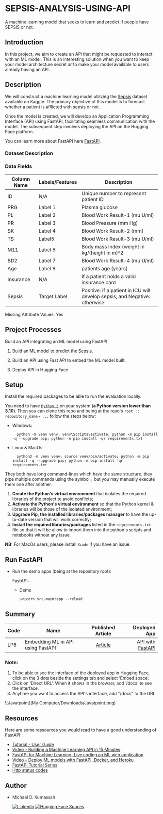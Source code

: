 # SEPSIS-ANALYSIS-USING-API
A machine learning model that seeks to learn and predict if people have SEPSIS or not.



## Introduction

In this project, we aim to create an API that might be requested to interact with an ML model. This is an interesting solution when you want to keep your model architecture secret or to make your model available to users already having an API. 



## Description
We will construct a machine learning model utilizing the [Sepsis](https://www.kaggle.com/datasets/chaunguynnghunh/sepsis?select=README.md) dataset available on Kaggle. The primary objective of this model is to forecast whether a patient is afflicted with sepsis or not.

Once the model is created, we will develop an Application Programming Interface (API) using FastAPI, facilitating seamless communication with the model. The subsequent step involves deploying the API on the Hugging Face platform.

You can learn more about FastAPI here
 [FastAPI](https://fastapi.tiangolo.com/). 
 
### Dataset Description

### Data Fields

| Column   Name                | Labels/Features | Description                                                                                                                                                                                                  |
|------------------------------|------------------|--------------------------------------------------------------------------------------------------------------------------------------------------------------------------------------------------------------|
| ID                           | N/A              | Unique number to represent patient ID                                                                                                                                                                        |
| PRG           | Label 1       |  Plasma glucose|
| PL               | Label 2     |   Blood Work Result-1 (mu U/ml)                                                                                                                                                |
| PR              | Label 3      | Blood Pressure (mm Hg)|
| SK              | Label 4      | Blood Work Result-2 (mm)|
| TS             | Label5      |     Blood Work Result-3 (mu U/ml)|                                                                                  
| M11     | Label 6    |  Body mass index (weight in kg/(height in m)^2|
| BD2             | Label 7     |   Blood Work Result-4 (mu U/ml)|
| Age              | Label 8      |    patients age  (years)|
| Insurance | N/A     | If a patient holds a valid insurance card|
| Sepsis                 | Target Label         | Positive: if a patient in ICU will develop sepsis, and Negative: otherwise |

Missing Attribute Values: Yes



## Project Processes
Build an API integrating an ML model using FastAPI.

1.  Build an ML model to predict the [Sepsis](https://www.kaggle.com/datasets/chaunguynnghunh/sepsis?select=README.md).

2.  Build an API using Fast API to embed the ML model built.

3. Deploy API in Hugging Face



## Setup

Install the required packages to be able to run the evaluation locally.

You need to have [`Python 3`](https://www.python.org/) on your system (**a Python version lower than 3.10**). Then you can clone this repo and being at the repo's `root :: repository_name> ...`  follow the steps below:

- Windows:
        
        python -m venv venv; venv\Scripts\activate; python -m pip install -q --upgrade pip; python -m pip install -qr requirements.txt  

- Linux & MacOs:
        
        python3 -m venv venv; source venv/bin/activate; python -m pip install -q --upgrade pip; python -m pip install -qr requirements.txt  

They both have long command-lines which have the same structure, they pipe multiple commands using the symbol ` ; ` but you may manually execute them one after another.

1. **Create the Python's virtual environment** that isolates the required libraries of the project to avoid conflicts;
2. **Activate the Python's virtual environment** so that the Python kernel & libraries will be those of the isolated environment;
3. **Upgrade Pip, the installed libraries/packages manager** to have the up-to-date version that will work correctly;
4. **Install the required libraries/packages** listed in the `requirements.txt` file so that it will be allow to import them into the python's scripts and notebooks without any issue.

**NB:** For MacOs users, please install `Xcode` if you have an issue.

## Run FastAPI

- Run the demo apps (being at the repository root):
        
  FastAPI:
    
    - Demo

          uvicorn src.main:app --reload 

  

## Summary
| Code      | Name        | Published Article |  Deployed App |
|-----------|-------------|:-------------:|------:|
| LP6 |Embedding ML in API using FastAPI|  [Article](https://medium.com/@mdkumassah/building-a-machine-learning-api-with-fastapi-and-docker-ea8024752b61) | [API with FastAPI](https://quophydzifa-sepsis-prediction-app.hf.space/docs)|

### Note: 
1. To be able to see the interface of the deployed app in Hugging Face, click on the 3 dots beside the settings tab and select ‘Embed space’.
2. Click on ‘Direct URL’. When it shows in the browser, add ‘/docs’ to see the interface.
3. Anytime you want to access the API's interface, add "/docs" to the URL.




![Javatpoint](My Computer/Downloads/Javatpoint.png)  


## Resources
Here are some ressources you would read to have a good understanding of FastAPI :
- [Tutorial - User Guide](https://fastapi.tiangolo.com/tutorial/)
- [Video - Building a Machine Learning API in 15 Minutes ](https://youtu.be/C82lT9cWQiA)
- [FastAPI for Machine Learning: Live coding an ML web application](https://www.youtube.com/watch?v=_BZGtifh_gw)
- [Video - Deploy ML models with FastAPI, Docker, and Heroku ](https://www.youtube.com/watch?v=h5wLuVDr0oc)
- [FastAPI Tutorial Series](https://www.youtube.com/watch?v=tKL6wEqbyNs&list=PLShTCj6cbon9gK9AbDSxZbas1F6b6C_Mx)
- [Http status codes](https://www.linkedin.com/feed/update/urn:li:activity:7017027658400063488?utm_source=share&utm_medium=member_desktop)



## Author
- Michael D. Kumassah


  [![LinkedIn](https://img.shields.io/badge/LinkedIn-blue)](https://www.linkedin.com/in/kumassahdzifamichael/)
  [![Hugging Face Spaces](https://img.shields.io/badge/Hugging-Face-yellow)](https://huggingface.co/QuophyDzifa)

